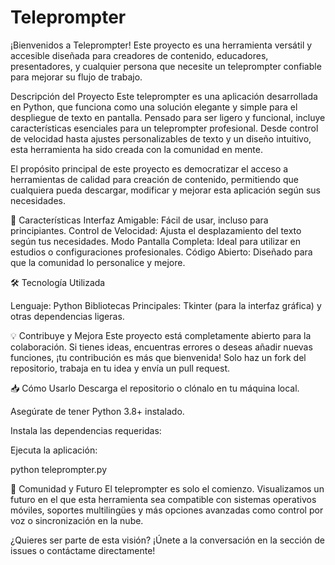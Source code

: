 # Teleprompter
¡Bienvenidos a Teleprompter! Este proyecto es una herramienta versátil y accesible diseñada para creadores de contenido, educadores, presentadores, y cualquier persona que necesite un teleprompter confiable para mejorar su flujo de trabajo.

Descripción del Proyecto
Este teleprompter es una aplicación desarrollada en Python, que funciona como una solución elegante y simple para el despliegue de texto en pantalla. Pensado para ser ligero y funcional, incluye características esenciales para un teleprompter profesional. Desde control de velocidad hasta ajustes personalizables de texto y un diseño intuitivo, esta herramienta ha sido creada con la comunidad en mente.

El propósito principal de este proyecto es democratizar el acceso a herramientas de calidad para creación de contenido, permitiendo que cualquiera pueda descargar, modificar y mejorar esta aplicación según sus necesidades.

🚀 Características
Interfaz Amigable: Fácil de usar, incluso para principiantes.
Control de Velocidad: Ajusta el desplazamiento del texto según tus necesidades.
Modo Pantalla Completa: Ideal para utilizar en estudios o configuraciones profesionales.
Código Abierto: Diseñado para que la comunidad lo personalice y mejore.

🛠️ Tecnología Utilizada

Lenguaje: Python
Bibliotecas Principales: Tkinter (para la interfaz gráfica) y otras dependencias ligeras.

💡 Contribuye y Mejora
Este proyecto está completamente abierto para la colaboración. Si tienes ideas, encuentras errores o deseas añadir nuevas funciones, ¡tu contribución es más que bienvenida! Solo haz un fork del repositorio, trabaja en tu idea y envía un pull request.

📥 Cómo Usarlo
Descarga el repositorio o clónalo en tu máquina local.

Asegúrate de tener Python 3.8+ instalado.

Instala las dependencias requeridas:

Ejecuta la aplicación:

python teleprompter.py

📢 Comunidad y Futuro
El teleprompter es solo el comienzo. Visualizamos un futuro en el que esta herramienta sea compatible con sistemas operativos móviles, soportes multilingües y más opciones avanzadas como control por voz o sincronización en la nube.

¿Quieres ser parte de esta visión? ¡Únete a la conversación en la sección de issues o contáctame directamente!



